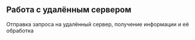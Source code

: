 ## Работа с удалённым сервером

Отправка запроса на удалённый сервер, получение информации и её обработка